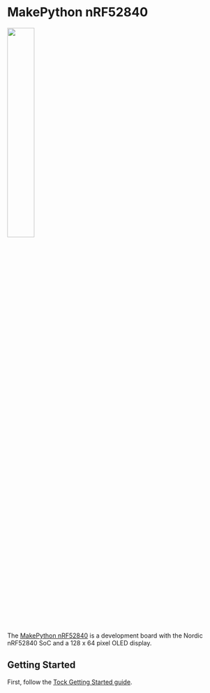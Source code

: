 MakePython nRF52840
===================

<img src="https://www.makerfabs.com/image/cache/makerfabs/MakePython%20nRF52840/MakePython%20nRF52840-1-1000x750.jpg" width="35%">

The [MakePython nRF52840](https://www.makerfabs.com/makepython-nrf52840.html) is
a development board with the Nordic nRF52840 SoC and a 128 x 64 pixel OLED
display.


## Getting Started

First, follow the [Tock Getting Started guide](../../doc/Getting_Started.md).

